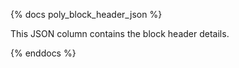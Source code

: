 {% docs poly_block_header_json %}

This JSON column contains the block header details. 

{% enddocs %}